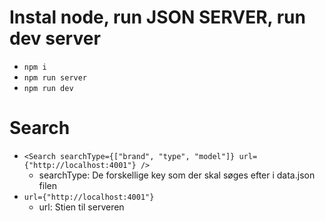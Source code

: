 # Instal node, run JSON SERVER, run dev server
- `npm i`
- `npm run server`
- `npm run dev`

# Search
- `<Search searchType={["brand", "type", "model"]} url={"http://localhost:4001"} />`
    - searchType: De forskellige key som der skal søges efter i data.json filen
- `url={"http://localhost:4001"}`
    - url: Stien til serveren

